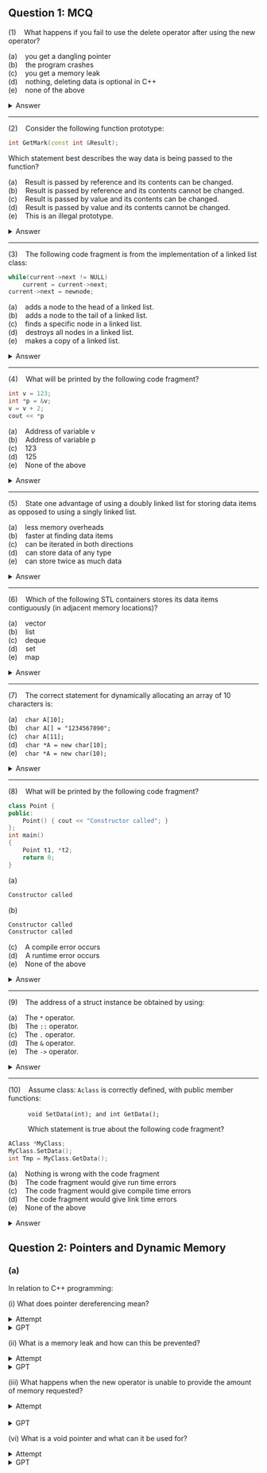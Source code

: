 ## Question 1: MCQ

(1)    What happens if you fail to use the delete operator after using the new operator?

(a)    you get a dangling pointer  
(b)    the program crashes  
(c)    you get a memory leak  
(d)    nothing, deleting data is optional in C++  
(e)    none of the above

<details>
    <summary>Answer </summary>

    (c) you get a memory leak
</details>

---

(2)    Consider the following function prototype:

```cpp
int GetMark(const int &Result);
```

Which statement best describes the way data is being passed to the function?

(a)    Result is passed by reference and its contents can be changed.  
(b)    Result is passed by reference and its contents cannot be changed.  
(c)    Result is passed by value and its contents can be changed.  
(d)    Result is passed by value and its contents cannot be changed.  
(e)    This is an illegal prototype.  

<details>
    <summary>Answer</summary>

    (b) Result is passed by reference and its contents cannot be changed.  
</details>

---

(3)    The following code fragment is from the implementation of a linked list class:

```cpp
while(current->next != NULL)
    current = current->next;
current->next = newnode;
```

(a)    adds a node to the head of a linked list.  
(b)    adds a node to the tail of a linked list.  
(c)    finds a specific node in a linked list.  
(d)    destroys all nodes in a linked list.  
(e)    makes a copy of a linked list.  

<details>
    <summary>Answer</summary>

    (b) adds a node to the tail of a linked list.  
</details>

---

(4)    What will be printed by the following code fragment?

```cpp
int v = 123;
int *p = &v;
v = v + 2;
cout << *p
```

(a)    Address of variable v  
(b)    Address of variable p  
(c)    123  
(d)    125  
(e)    None of the above  

<details>
    <summary>Answer</summary>

    (d) 125  
</details>

---

(5)    State one advantage of using a doubly linked list for storing data items as opposed to using a singly linked list.

(a)    less memory overheads  
(b)    faster at finding data items  
(c)    can be iterated in both directions  
(d)    can store data of any type  
(e)    can store twice as much data  

<details>
    <summary>Answer</summary>

    (c) can be iterated in both directions  
</details>

---

(6)    Which of the following STL containers stores its data items contiguously (in adjacent memory locations)?

(a)    vector  
(b)    list  
(c)    deque  
(d)    set  
(e)    map  

<details>
    <summary>Answer</summary>

    (a) vector  
</details>

---

(7)    The correct statement for dynamically allocating an array of 10 characters is:

(a)    `char A[10];`  
(b)    `char A[] = "1234567890";`  
(c)    `char A[11];`  
(d)    `char *A = new char[10];`  
(e)    `char *A = new char(10);`  

<details>
    <summary>Answer</summary>

    (d) char *A = new char[10];
</details>

---

(8)    What will be printed by the following code fragment?

```cpp
class Point {
public:
    Point() { cout << "Constructor called"; }
};
int main()
{
    Point t1, *t2;
    return 0;
}
```


(a)
```txt
Constructor called
```
(b)  
```txt
Constructor called
Constructor called
```
(c)    A compile error occurs  
(d)    A runtime error occurs  
(e)    None of the above  

<details>
    <summary>Answer</summary>

    (a) Constructor called
</details>

---

(9)    The address of a struct instance be obtained by using:

(a)    The `*` operator.  
(b)    The `::` operator.  
(c)    The `.` operator.  
(d)    The `&` operator.  
(e)    The `->` operator.

<details>
    <summary>Answer</summary>

    (d) The & operator.
</details>

---

(10)    Assume class: `Aclass` is correctly defined, with public member functions:  

          `void SetData(int); and int GetData();`  

          Which statement is true about the following code fragment?
```cpp
AClass *MyClass;
MyClass.SetData();
int Tmp = MyClass.GetData();
```

(a)    Nothing is wrong with the code fragment  
(b)    The code fragment would give run time errors  
(c)    The code fragment would give compile time errors  
(d)    The code fragment would give link time errors  
(e)    None of the above  

<details>
    <summary>Answer</summary>

    (c) The code fragment would give compile time errors  
</details>

## Question 2: Pointers and Dynamic Memory

### (a)
In relation to C++ programming:

(i) What does pointer dereferencing mean?
<details><summary>Attempt</summary>
TODO
</details>
<details><summary>GPT</summary>
Pointer dereferencing in C++ means accessing the value stored in the memory location pointed to by a pointer variable. The dereference operator * is used to retrieve the value at the memory location pointed to by the pointer.
</details>

(ii) What is a memory leak and how can this be prevented?
<details><summary>Attempt</summary>
TODO
</details>
<details><summary>GPT</summary>
A memory leak in C++ occurs when dynamically allocated memory is not properly deallocated or released when it is no longer needed, leading to a loss of memory resources. Memory leaks can lead to a program using up all available memory, causing it to crash or slow down significantly.
To prevent memory leaks, it is important to ensure that any memory allocated using the new operator is properly deallocated using the delete operator when it is no longer needed.
</details>

(iii) What happens when the new operator is unable to provide the amount of memory requested?
<details><summary>Attempt</summary>
TODO
</details><br />
<details><summary>GPT</summary>
When the new operator is unable to provide the amount of memory requested, it throws an exception of type std::bad_alloc. This can occur if the system is low on memory or if the requested amount of memory is too large to be allocated.
</details>

(vi) What is a void pointer and what can it be used for?
<details><summary>Attempt</summary>
TODO
</details>
<details><summary>GPT</summary>
A void pointer in C++ is a pointer that can point to any data type, but does not have a specific data type associated with it. It is declared using the void * syntax. Since a void pointer does not have a specific data type, it cannot be dereferenced directly, but must first be cast to a pointer of a specific data type.
Void pointers are often used in generic programming or when dealing with memory management, as they allow for more flexible and dynamic memory allocation and manipulation. However, they should be used with caution, as they can lead to type mismatches and memory access errors if not used properly.
</details>

